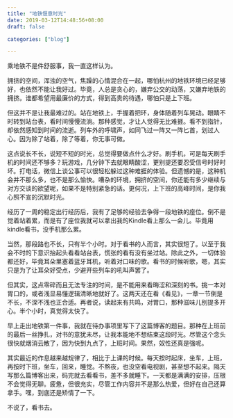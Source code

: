 ```yaml
---
title: "地铁惬意时光"
date: 2019-03-12T14:48:56+08:00
draft: false

categories: ["blog"]

---
```


乘地铁不是件舒服事，我一直这样认为。

<!--more-->

拥挤的空间，浑浊的空气，焦躁的心情混合在一起，哪怕杭州的地铁环境已经足够好，也依然不能让我好过。毕竟，人总是贪心的，嫌弃公交的动荡，又嫌弃地铁的拥挤。谁都希望用最廉价的方式，得到高贵的待遇，哪怕只是上下班。

但这并不是让我最难过的。站在地铁上，手握着把环，身体随着列车晃动。眼睛不时转到站台表，看时间慢慢流淌。那种感觉，才让人觉得无比难捱。看不到指针，却依然感知到时间的流逝。列车外的呼啸声，如同飞过一阵又一阵匕首，划过人心。因为除了站着，除了等着，你无事可做。

这点说长不长，说短不短的时光，总觉得要做点什么才好。刷手机，可是每天刷手机的时间还不够多？玩游戏，几分钟下去就眼睛酸涩，更别提还要忍受信号时好时坏。打电话，微信上谈公事可以很轻松躲过这种难捱的体验。但遗憾的是，这种机会并不那么多，也不是那么愉快。嘈杂的环境，拥挤的空间，你还能有多少继续与对方交谈的欲望呢，如果不是特别紧急的话。更何况，上下班的高峰时间，是你我心照不宣的沉默时光。

经历了一周的稳定出行经历后，我有了足够的经验去争得一段地铁的座位。倒不是觉着站着累，而是有了座位我就可以拿出我的Kindle看上那么一会儿。毕竟用kindle看书，没手机那么累。

当然，那段路也不长，只有半个小时。对于看书的人而言，其实很短了。以至于我会不时的下意识抬起头看看站台表，慌张的看有没有坐过站。除此之外，一切体验都还好，毕竟耳朵里塞着蓝牙耳机，听着对口味的歌。看书的时候听歌，嗯，其实只是为了让耳朵好受点，少避开些列车的吼叫声罢了。

但其实，这点零碎而且无法专注的时间，是不能用来看晦涩和深刻的书。挑一本对胃口的，或者浅显易懂逻辑清晰地就好了。这两天还在看《看见》，一章一节倒是不长，不深不浅也正合适。再者说，读起来有共鸣，对胃口，那种滋味儿别提多开心。半个小时，真觉得太快了。

早上走出地铁第一件事，我就在待办事项里写下了这篇博客的题目。那种在上班前的最后一丝挣扎，对书的意犹未尽，让我本能地不想结束这段时光。尽管这个念头很快就烟消云散了，因为快到九点了，上班时间。果然，奴性还真是强呢。

其实最近的作息越来越规律了，相比于上课的时候。每天按时起床，坐车，上班，再按时下班，坐车，回来，睡觉。不熬夜，也没空看电视剧，甚至想不起来。隔天写那么篇博客出来，码完就去看看书，差不多就睡下。一天都是满满的安排，压根不会觉得无聊。疲惫，但很充实，尽管工作内容并不是那么热爱，但好在自己还算拿手。嘿，到底还是矫情了一下。

不说了，看书去。

